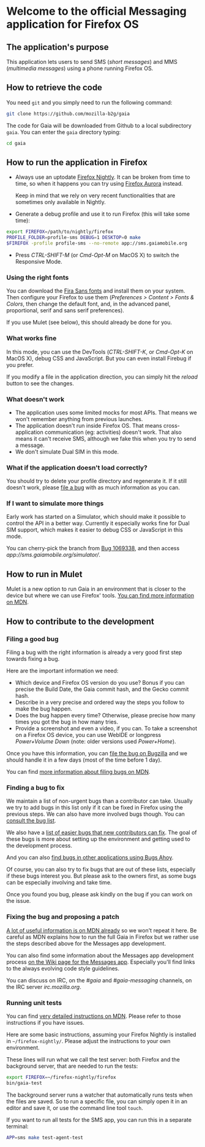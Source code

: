 Welcome to the official Messaging application for Firefox OS
============================================================
The application's purpose
-------------------------
This application lets users to send SMS (_short messages_) and MMS (_multimedia
messages_) using a phone running Firefox OS.

How to retrieve the code
------------------------
You need `git` and you simply need to run the following command:

```bash
git clone https://github.com/mozilla-b2g/gaia
```

The code for Gaia will be downloaded from Github to a local subdirectory `gaia`.
You can enter the `gaia` directory typing:

```bash
cd gaia
```

How to run the application in Firefox
-------------------------------------

* Always use an uptodate [Firefox Nightly](http://nightly.mozilla.org/). It can
  be broken from time to time, so when it happens you can try using [Firefox
  Aurora](https://www.mozilla.org/fr/firefox/channel/#aurora) instead.

  Keep in mind that we rely on very recent functionalities that are sometimes
  only available in Nightly.

* Generate a debug profile and use it to run Firefox (this will take some time):

```bash
export FIREFOX=/path/to/nightly/firefox
PROFILE_FOLDER=profile-sms DEBUG=1 DESKTOP=0 make
$FIREFOX -profile profile-sms --no-remote app://sms.gaiamobile.org
```

* Press _CTRL-SHIFT-M_ (or _Cmd-Opt-M_ on MacOS X) to switch the Responsive Mode.

### Using the right fonts

You can download the [Fira Sans fonts](http://www.carrois.com/fira-3-1/#download)
and install them on your system. Then configure your Firefox to use them
(_Preferences > Content > Fonts & Colors_, then change the default font, and, in
the advanced panel, proportional, serif and sans serif preferences).

If you use Mulet (see below), this should already be done for you.

### What works fine

In this mode, you can use the DevTools (_CTRL-SHIFT-K_, or _Cmd-Opt-K_ on MacOS
X), debug CSS and JavaScript. But you can even install Firebug if you prefer.

If you modify a file in the application direction, you can simply hit the
_reload_ button to see the changes.

### What doesn't work

* The application uses some limited mocks for most APIs. That means we won't
  remember anything from previous launches.
* The application doesn't run inside Firefox OS. That means cross-application
  communication (eg: activities) doesn't work. That also means it can't receive
  SMS, although we fake this when you try to send a message.
* We don't simulate Dual SIM in this mode.

### What if the application doesn't load correctly?

You should try to delete your profile directory and regenerate it. If it still
doesn't work, please [file a bug](https://bugzilla.mozilla.org/enter_bug.cgi?product=Firefox%20OS&component=Gaia%3A%3ASMS&short_desc=[Messages]%20Running%20the%20application%20in%20Firefox%20is%20broken)
with as much information as you can.

### If I want to simulate more things

Early work has started on a Simulator, which should make it possible to control
the API in a better way. Currently it especially works fine for Dual SIM
support, which makes it easier to debug CSS or JavaScript in this mode.

You can cherry-pick the branch from [Bug 1069338](https://bugzilla.mozilla.org/show_bug.cgi?id=1069338),
and then access _app://sms.gaiamobile.org/simulator/_.

How to run in Mulet
-------------------
Mulet is a new option to run Gaia in an environment that is closer to the device
but where we can use Firefox' tools. [You can find more information on
MDN](https://developer.mozilla.org/en-US/Firefox_OS/Developing_Gaia/Different_ways_to_run_Gaia#Using_Gaia_in_Firefox_Mulet).

How to contribute to the development
------------------------------------
### Filing a good bug

Filing a bug with the right information is already a very good first step
towards fixing a bug.

Here are the important information we need:

* Which device and Firefox OS version do you use? Bonus if you can precise the Build Date,
  the Gaia commit hash, and the Gecko commit hash.
* Describe in a very precise and ordered way the steps you follow to make the bug happen.
* Does the bug happen every time? Otherwise, please precise how many times you
  got the bug in how many tries.
* Provide a screenshot and even a video, if you can. To take a screenshot on a
  Firefox OS device, you can use WebIDE or longpress _Power+Volume Down_ (note: older
  versions used _Power+Home_).

Once you have this information, you can [file the bug on
Bugzilla](https://bugzilla.mozilla.org/enter_bug.cgi?product=Firefox%20OS&component=Gaia%3A%3ASMS)
and we should handle it in a few days (most of the time before 1 day).

You can find [more information about filing bugs on
MDN](https://developer.mozilla.org/en-US/Firefox_OS/Developing_Firefox_OS/Filing_bugs_against_Firefox_OS).

### Finding a bug to fix

We maintain a list of non-urgent bugs than a contributor can take. Usually we
try to add bugs in this list only if it can be fixed in Firefox using the
previous steps. We can also have more involved bugs though. You can [consult the
bug list](https://bugzilla.mozilla.org/buglist.cgi?f1=bug_mentor&o1=isnotempty&resolution=---&emailtype1=exact&query_format=advanced&emailassigned_to1=1&email1=nobody%40mozilla.org&component=Gaia%3A%3ASMS&product=Firefox%20OS).

We also have a [list of easier bugs that new contributors can
fix](https://bugzilla.mozilla.org/buglist.cgi?o1=isnotempty&emailtype1=exact&status_whiteboard_type=substring&emailassigned_to1=1&status_whiteboard=[good%20first%20bug]&email1=nobody%40mozilla.org&f1=bug_mentor&resolution=---&query_format=advanced&component=Gaia%3A%3ASMS&product=Firefox%20OS).
The goal of these bugs is more about setting up the environment and getting used
to the development process.

And you can also [find bugs in other applications using Bugs Ahoy](http://www.joshmatthews.net/bugsahoy/?b2g=1&unowned=1).

Of course, you can also try to fix bugs that are out of these lists, especially
if these bugs interest you. But please ask to the owners first, as some bugs can
be especially involving and take time.

Once you found you bug, please ask kindly on the bug if you can work on the
issue.

### Fixing the bug and proposing a patch

[A lot of useful information is on MDN already](https://developer.mozilla.org/en-US/Firefox_OS/Developing_Gaia)
so we won't repeat it here. Be careful as MDN explains how to run the full Gaia
in Firefox but we rather use the steps described above for the Messages app
development.

You can also find some information about the Messages app development process
[on the Wiki page for the Messages app](https://wiki.mozilla.org/Gaia/SMS).
Especially you'll find links to the always evolving code style guidelines.

You can discuss on IRC, on the _#gaia_ and _#gaia-messaging_ channels, on the IRC
server _irc.mozilla.org_.

### Running unit tests

You can find [very detailed instructions on
MDN](https://developer.mozilla.org/en-US/Firefox_OS/Platform/Automated_testing/Gaia_unit_tests).
Please refer to those instructions if you have issues.

Here are some basic instructions, assuming your Firefox Nightly is installed in
`~/firefox-nightly/`. Please adjust the instructions to your own environment.

These lines will run what we call the test server: both Firefox and the
background server, that are needed to run the tests:

```bash
export FIREFOX=~/firefox-nightly/firefox
bin/gaia-test
```

The background server runs a watcher that automatically runs tests when the
files are saved. So to run a specific file, you can simply open it in an editor
and save it, or use the command line tool `touch`.

If you want to run all tests for the SMS app, you can run this in a separate
terminal:

```bash
APP=sms make test-agent-test
```

